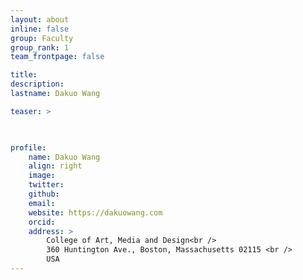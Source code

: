 ```yaml
---
layout: about
inline: false
group: Faculty
group_rank: 1
team_frontpage: false

title: 
description: 
lastname: Dakuo Wang

teaser: >
    


profile:
    name: Dakuo Wang
    align: right
    image: 
    twitter: 
    github: 
    email: 
    website: https://dakuowang.com
    orcid: 
    address: >
        College of Art, Media and Design<br />
        360 Huntington Ave., Boston, Massachusetts 02115 <br />
        USA
---
```



